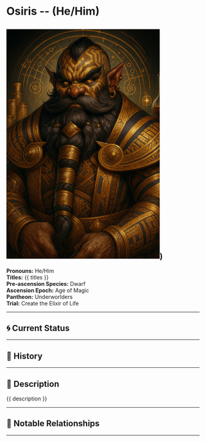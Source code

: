 # Osiris  --  (He/Him)

<!-- Optional  -->
<img src="Osiris.jpg" alt="Osiris" style="width:400px;"/>)
---

**Pronouns:** He/Him  
**Titles:** {{ titles }}  
**Pre-ascension Species:** Dwarf  
**Ascension Epoch:** Age of Magic  
**Pantheon:** Underworlders  
**Trial:** Create the Elixir of Life

---

## 🌀 Current Status


---

## 📜 History


---

## 🧠 Description
{{ description }}

---

## 🧩 Notable Relationships

---
